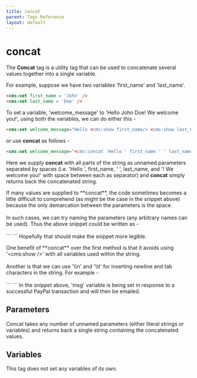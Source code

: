 ```yaml
---
title: concat
parent: Tags Reference
layout: default
---
```


# concat

The **Concat** tag is a utility tag that can be used to concatenate several values together into a single variable.

For example, suppose we have two variables 'first\_name' and 'last\_name'.

```html
<cms:set first_name = 'John' />
<cms:set last_name = 'Doe' />
```

To set a variable, 'welcome\_message' to 'Hello John Doe! We welcome you!', using both the variables, we can do either this -

```html
<cms:set welcome_message="Hello <cms:show first_name/> <cms:show last_name/>! We welcome you!" />
```

or use **concat** as follows -

```html
<cms:set welcome_message="<cms:concat 'Hello ' first_name ' ' last_name '! We welcome you!' />" />
```

Here we supply **concat** with all parts of the string as unnamed parameters separated by spaces (i.e. 'Hello ', first\_name, ' ', last\_name, and '! We welcome you!' with space between each as separator) and **concat** simply returns back the concatenated string.

<p class="success">
    If many values are supplied to **concat**, the code sometimes becomes a little difficult to comprehend (as might be the case in the snippet above) because the only demarcation between the parameters is the space.<br/>
    <br/>
    In such cases, we can try naming the parameters (any arbitrary names can be used). Thus the above snippet could be written as -<br/>
    <br/>
    ```
<cms:set welcome_message="<cms:concat p1='Hello ' p2=first_name p3=' ' p4=last_name p5='! We welcome you!' />" />
    ```
    Hopefully that should make the snippet more legible.
</p>

<p class="notice">
    One benefit of **concat** over the first method is that it avoids using '&lt;cms:show /&gt;' with all variables used within the string.<br/>
    <br/>
    Another is that we can use '\\n' and '\\t' for inserting newline and tab characters in the string. For example -<br/>
    <br/>
    ```
<cms:set msg = "<cms:concat 'item_name: ' pp_item_name '\n'
    'item_number: ' pp_item_number '\n'
    'quantity: ' pp_quantity />" />
    ```
    In the snippet above, 'msg' variable is being set in response to a successful PayPal transaction and will then be emailed.
</p>

## Parameters

Concat takes any number of unnamed parameters (either literal strings or variables) and returns back a single string containing the concatenated values.

## Variables

This tag does not set any variables of its own.
